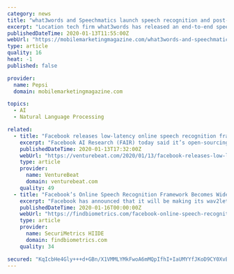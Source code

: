 ```yaml
---
category: news
title: "what3words and Speechmatics launch speech recognition and post-processing API"
excerpt: "Location tech firm what3words has released an end-to-end speech recognition and post-processing API, in conjunction with speech recognistion and machine learning firm, Speechmatics. The what3words Voice API allows a user to say three words into any ..."
publishedDateTime: 2020-01-13T11:55:00Z
webUrl: "https://mobilemarketingmagazine.com/what3words-and-speechmatics-launch-speech-recognition-and-post-processing-api"
type: article
quality: 16
heat: -1
published: false

provider:
  name: Pepsi
  domain: mobilemarketingmagazine.com

topics:
  - AI
  - Natural Language Processing

related:
  - title: "Facebook releases low-latency online speech recognition framework"
    excerpt: "Facebook AI Research (FAIR) today said it’s open-sourcing wav2letter@anywhere, a deep learning-based inference framework that achieves fast performance for online automatic speech recognition in ..."
    publishedDateTime: 2020-01-13T17:32:00Z
    webUrl: "https://venturebeat.com/2020/01/13/facebook-releases-low-latency-online-speech-recognition-framework/"
    type: article
    provider:
      name: VentureBeat
      domain: venturebeat.com
    quality: 49
  - title: "Facebook’s Online Speech Recognition Framework Becomes Widely Available"
    excerpt: "Facebook has announced that it will be making its wav2letter@anywhere online speech recognition framework more readily available as an open source platform. The framework was developed by Facebook AI Research (FAIR), which claims that it has created the ..."
    publishedDateTime: 2020-01-16T00:00:00Z
    webUrl: "https://findbiometrics.com/facebook-online-speech-recognition-framework-901162/"
    type: article
    provider:
      name: SecuriMetrics HIIDE
      domain: findbiometrics.com
    quality: 34

secured: "KqIcbHe4Gly+++d+GBn/X1VMMLYMkFwoA6mMQpIfhI+IaUMYYfJKoD9CY0XvB6dzImqf6w8L3phXu31Dt9DznPlhACDn2VYMb6us4K3UChOolGkV6ieIkh++S9qI6JSDKzeuHWzleErxwuGcKBJT5k367OeA0iORRY//WjjTp9ov9F+mK2Fytk1B5NzQ4s/qCcR3I+u1ugd6tI8IvzAzLOQUSrBa5cFlhSH9zBQIntU8vUK3eQu6gok2tM3q2XryBhqgNSfIMwnJ/lpZPMP+K+oMaYcyFLRnS6oR1Lpdiw1FCl0yTE6Ni6WVnKRuEWFX;Jyl8iXJ3+XC+MXHhLviFYQ=="
---
```



